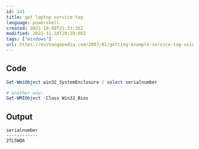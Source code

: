 ```yaml
---
id: 141
title: get laptop service tag
language: powershell
created: 2021-10-08T21:33:35Z
modified: 2022-11-18T20:20:00Z
tags: ["windows"]
url: https://exchangepedia.com/2007/02/getting-example-service-tag-using-powershell.html
---
```


## Code

```powershell
Get-WmiObject win32_SystemEnclosure | select serialnumber

# another way:
Get-WMIObject -Class Win32_Bios
```

## Output

```
serialnumber
------------
2TL5WQ6
```

<!-- end -->


